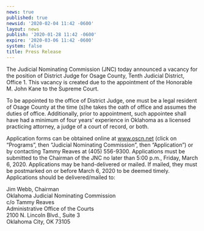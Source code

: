 ```yaml
---
news: true
published: true
newsid: '2020-02-04 11:42 -0600'
layout: news
publish: '2020-01-28 11:42 -0600'
expire: '2020-03-06 11:42 -0600'
system: false
title: Press Release
---
```

The Judicial Nominating Commission (JNC) today announced a vacancy for the position of District Judge for Osage County, Tenth Judicial District, Office 1. This vacancy is created due to the appointment of the Honorable M. John Kane to the Supreme Court.

To be appointed to the office of District Judge, one must be a legal resident of Osage County at the time (s)he takes the oath of office and assumes the duties of office. Additionally, prior to appointment, such appointee shall have had a minimum of four years’ experience in Oklahoma as a licensed practicing attorney, a judge of a court of record, or both.

Application forms can be obtained online at www.oscn.net (click on “Programs”, then “Judicial Nominating Commission”, then “Application”) or by contacting Tammy Reaves at (405) 556-9300. Applications must be submitted to the Chairman of the JNC no later than 5:00 p.m., Friday, March 6, 2020. Applications may be hand-delivered or mailed. If mailed, they must be postmarked on or before March 6, 2020 to be deemed timely. Applications should be delivered/mailed to:

Jim Webb, Chairman  
Oklahoma Judicial Nominating Commission  
c/o Tammy Reaves  
Administrative Office of the Courts  
2100 N. Lincoln Blvd., Suite 3  
Oklahoma City, OK 73105
